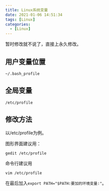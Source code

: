 ```yaml
---
title: Linux系统变量
date: 2021-01-06 14:51:34
tags: [Linux]
categories: 
  - [Linux]
---
```

暂时修改就不说了，直接上永久修改。

<!-- more -->

## 用户变量位置

```
~/.bash_profile
```

## 全局变量

```
/etc/profile
```

## 修改方法

以/etc/profile为例。

图形界面建议用：

```
gedit /etc/profile
```

命令行建议用

```
vim /etc/profile
```

在最后加入`export PATH="$PATH:要加的环境变量:"`。